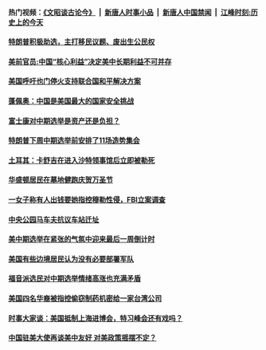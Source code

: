 #### 热门视频：[《文昭谈古论今》](https://github.com/gfw-breaker/wenzhao/blob/master/README.md?t=11010033) &nbsp;|&nbsp; [新唐人时事小品](https://github.com/gfw-breaker/ntdtv-comedy/blob/master/README.md?t=11010033) &nbsp;|&nbsp; [新唐人中国禁闻](https://github.com/gfw-breaker/ntdtv-news/blob/master/README.md?t=11010033) &nbsp;|&nbsp; [江峰时刻:历史上的今天](https://github.com/gfw-breaker/today-in-history/blob/master/README.md?t=11010033) 

#### [特朗普积极助选，主打移民议题、废出生公民权](../pages/zg_yre_rvq/4637518.md?t=11010033) 

#### [美前官员:中国“核心利益”决定美中长期利益不可并存](../pages/zg_yre_rvq/4637483.md?t=11010033) 

#### [美国呼吁也门停火支持联合国和平解决方案](../pages/zg_yre_rvq/4637437.md?t=11010033) 

#### [蓬佩奥：中国是美国最大的国家安全挑战](../pages/zg_yre_rvq/4637417.md?t=11010033) 

#### [富士康对中期选举是资产还是负担？](../pages/zg_yre_rvq/4637423.md?t=11010033) 

#### [特朗普下周中期选举前安排了11场造势集会](../pages/zg_yre_rvq/4637323.md?t=11010033) 

#### [土耳其：卡舒吉在进入沙特领事馆后立即被勒死](../pages/zg_yre_rvq/4637297.md?t=11010033) 

#### [华盛顿居民在墓地健跑庆贺万圣节](../pages/zg_yre_rvq/4637295.md?t=11010033) 

#### [一女子称有人出钱要她指控穆勒性侵，FBI立案调查 ](../pages/zg_yre_rvq/4637290.md?t=11010033) 

#### [中央公园马车夫抗议车站迁址](../pages/zg_yre_rvq/4637279.md?t=11010033) 

#### [美中期选举在紧张的气氛中迎来最后一周倒计时 ](../pages/zg_yre_rvq/4637172.md?t=11010033) 

#### [美国有些边境居民认为没有必要部署军队 ](../pages/zg_yre_rvq/4637160.md?t=11010033) 

#### [福音派选民对中期选举情绪高涨也充满矛盾 ](../pages/zg_yre_rvq/4637134.md?t=11010033) 

#### [美国四名华裔被指控偷窃制药机密给一家台湾公司 ](../pages/zg_yre_rvq/4636965.md?t=11010033) 

#### [时事大家谈：美国抵制上海进博会，特习峰会还有戏吗？](../pages/zg_yre_rvq/4636915.md?t=11010033) 

#### [中国驻美大使再谈美中友好 对美政策摇摆不定？](../pages/zg_yre_rvq/4636804.md?t=11010033) 


